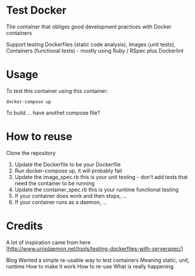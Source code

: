 # Test Docker 

The container that obliges good development practices with Docker containers 

Support testing Dockerfiles (static code analysis), Images (unit tests), Containers (functional tests) - mostly using Ruby / RSpec plus Dockerlint





# Usage

To test this container using this container:

```
docker-compose up
```

To build
... have anothet compose file?

# How to reuse
Clone the repository

1. Update the Dockerfile to be your Dockerfile
1. Run docker-compose up, it will probably fail
1. Update the image_spec.rb this is your unit testing - don't add tests that need the container to be running
1. Update the container_spec.rb this is your runtime functional testing
 1. If your container does work and then stops, ...
 1. If your container runs as a daemon, ...






# Credits
A lot of inspiration came from here [http://www.unixdaemon.net/tools/testing-dockerfiles-with-serverspec/]

Blog
Wanted a simple re-usable way to test containers
Meaning static, unit, runtime
How to make it work
How to re-use
What is really happening

